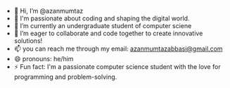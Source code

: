 - 👋 Hi, I’m @azanmumtaz
- 👀 I'm passionate about coding and shaping the digital world.
- 🌱 I’m currently an undergraduate student of computer sciene
- 💞️ I’m eager to collaborate and code together to create innovative solutions!
- 📫 you can reach me through my email: azanmumtazabbasi@gmail.com
- 😄 pronouns: he/him
- ⚡ Fun fact: I'm a passionate computer science student with the love for programming and problem-solving.
<!---
azanmumtaz/azanmumtaz is a ✨ special ✨ repository because its `README.md` (this file) appears on your GitHub profile.
You can click the Preview link to take a look at your changes.
--->
